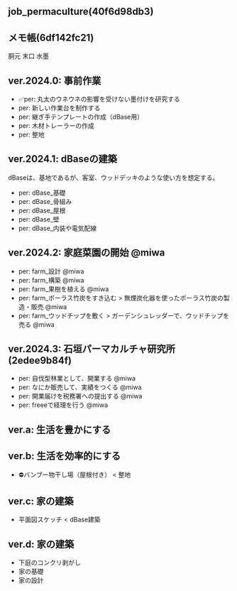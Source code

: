 job_permaculture(40f6d98db3)
---

メモ帳(6df142fc21)
---

胴元
末口
水墨


## ver.2024.0: 事前作業
- ✅per: 丸太のウネウネの影響を受けない墨付けを研究する
- per: 新しい作業台を制作する
- per: 継ぎ手テンプレートの作成（dBase用）
- per: 木材トレーラーの作成
- per: 整地

## ver.2024.1: dBaseの建築
dBaseは、基地であるが、客室、ウッドデッキのような使い方を想定する。
- per: dBase_基礎
- per: dBase_骨組み
- per: dBase_屋根
- per: dBase_壁
- per: dBase_内装や電気配線

## ver.2024.2: 家庭菜園の開始 @miwa
- per: farm_設計 @miwa
- per: farm_構築 @miwa
- per: farm_果樹を植える @miwa
- per: farm_ポーラス竹炭をすき込む > 無煙炭化器を使ったポーラス竹炭の製造・販売 @miwa
- per: farm_ウッドチップを敷く > ガーデンシュレッダーで、ウッドチップを売る @miwa

## ver.2024.3: 石垣パーマカルチャ研究所(2edee9b84f)
- per: 自伐型林業として、開業する @miwa
- per: なにか販売して、実績をつくる @miwa
- per: 開業届けを税務署への提出する @miwa
- per: freeeで経理を行う @miwa


## ver.a: 生活を豊かにする

## ver.b: 生活を効率的にする
- ⛔️バンブー物干し場（屋根付き） < 整地

## ver.c: 家の建築
- 平面図スケッチ < dBase建築

## ver.d: 家の建築
- 下庭のコンクリ剥がし
- 家の基礎
- 家の設計






